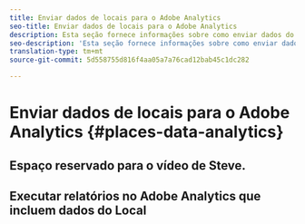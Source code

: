 ```yaml
---
title: Enviar dados de locais para o Adobe Analytics
seo-title: Enviar dados de locais para o Adobe Analytics
description: Esta seção fornece informações sobre como enviar dados do Local para o Analytics.
seo-description: 'Esta seção fornece informações sobre como enviar dados do Local para o Analytics. '
translation-type: tm+mt
source-git-commit: 5d558755d816f4aa05a7a76cad12bab45c1dc282

---
```



# Enviar dados de locais para o Adobe Analytics {#places-data-analytics}



## Espaço reservado para o vídeo de Steve.



## Executar relatórios no Adobe Analytics que incluem dados do Local
